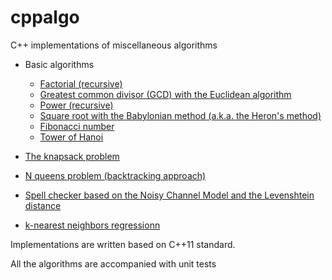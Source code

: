cppalgo
==========

C++ implementations of miscellaneous algorithms

- Basic algorithms
    - [Factorial (recursive)](gcd_factorial.cpp)
    - [Greatest common divisor (GCD) with the Euclidean algorithm](gcd_factorial.cpp)
    - [Power (recursive)](power_sqrt.cpp)
    - [Square root with the Babylonian method (a.k.a. the Heron's method)](power_sqrt.cpp)
    - [Fibonacci number](hanoi_fibonacci.cpp)
    - [Tower of Hanoi](hanoi_fibonacci.cpp)

- [The knapsack problem](knapsack.cpp)
- [N queens problem (backtracking approach)](queens.cpp)
- [Spell checker based on the Noisy Channel Model and the Levenshtein distance](spell_checker.cpp)
- [k-nearest neighbors regressionn](knn.cpp)

Implementations are written based on C++11 standard.

All the algorithms are accompanied with unit tests
